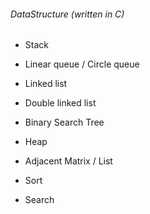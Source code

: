 ###### DataStructure (written in C)
* Stack
* Linear queue / Circle queue
* Linked list
* Double linked list

* Binary Search Tree
* Heap
* Adjacent Matrix / List
* Sort
* Search